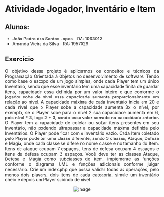 # Atividade Jogador, Inventário e Item

## Alunos: 
- João Pedro dos Santos Lopes - RA: 1963012
- Amanda Vieira da Silva - RA: 1957029

## Exercício  

<div style="text-align:justify">

O objetivo desse projeto é aplicarmos os conceitos e técnicos da
Programação Orientada à Objetos no desenvolvimento de software.
Tendo como base o escopo de um jogo simples, onde cada Player tem
um único Inventário, sendo que esse inventário tem uma capacidade finita
de guardar itens, capacidade essa definida por um valor inteiro e que
conforme o jogador sobe de nível essa capacidade aumenta
proporcionalmente em relação ao nível. A capacidade máxima de cada
inventário inicia em 20 e cada nível que o Player sobe a capacidade
aumenta 3x o nível, por exemplo, se o Player sobe para o nível 2 sua
capacidade aumenta em 6, pois nível * 3, logo 2 * 3, sendo esse valor
somado na capacidade anterior. O Player tem a capacidade de coletar ou
soltar itens presentes em seu inventário, não podendo ultrapassar a
capacidade máxima definida pelo Inventários. O Player pode ficar com o
inventário vazio. Cada Item coletado pelo Player pode ter uma classe
diferente, sendo 3 classes, Ataque, Defesa e Magia, onde cada classe se
difere no nome classe e no tamanho do Item. Itens de ataque ocupam 7
espaços, itens de defesa ocupam 4 espaços e itens de defesa ocupam 2
espaços. Você deve ter as classes Ataque, Defesa e Magia como
subclasses de Item. Implemente as funções conforme o diagrama UML e
funções adicionais conforme julgar necessário. Crie um index.php que
possa validar todas as operações, pelo menos dois players, dois itens de
cada categoria, simule um inventário cheio e depois um Player subindo de
nível

</div>

<div style="text-align:center">

![image](https://github.com/jotapelopes/player/assets/127902932/b862a08d-a70f-41d9-9a58-2513a434e745)

</div>
